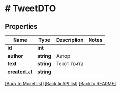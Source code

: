 # # TweetDTO

## Properties

Name | Type | Description | Notes
------------ | ------------- | ------------- | -------------
**id** | **int** |  |
**author** | **string** | Автор |
**text** | **string** | Текст твита |
**created_at** | **string** |  |

[[Back to Model list]](../../README.md#models) [[Back to API list]](../../README.md#endpoints) [[Back to README]](../../README.md)

